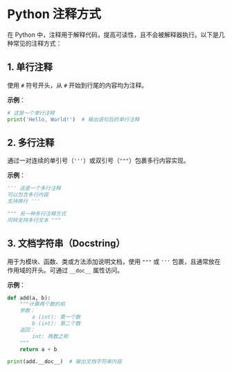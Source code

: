 # Python 注释方式

在 Python 中，注释用于解释代码，提高可读性，且不会被解释器执行。以下是几种常见的注释方式：

## 1. 单行注释
使用 `#` 符号开头，从 `#` 开始到行尾的内容均为注释。

**示例**：
```python
# 这是一个单行注释
print('Hello, World!')  # 输出语句后的单行注释
```

## 2. 多行注释
通过一对连续的单引号（`'''`）或双引号（`"""`）包裹多行内容实现。

**示例**：
```python
''' 这是一个多行注释
可以包含多行内容
支持换行 '''

""" 另一种多行注释方式
同样支持多行文本 """
```

## 3. 文档字符串（Docstring）
用于为模块、函数、类或方法添加说明文档，使用 `"""` 或 `'''` 包裹，且通常放在作用域的开头。可通过 `__doc__` 属性访问。

**示例**：
```python
def add(a, b):
    """计算两个数的和
    参数：
        a (int): 第一个数
        b (int): 第二个数
    返回：
        int: 两数之和
    """
    return a + b

print(add.__doc__)  # 输出文档字符串内容
```